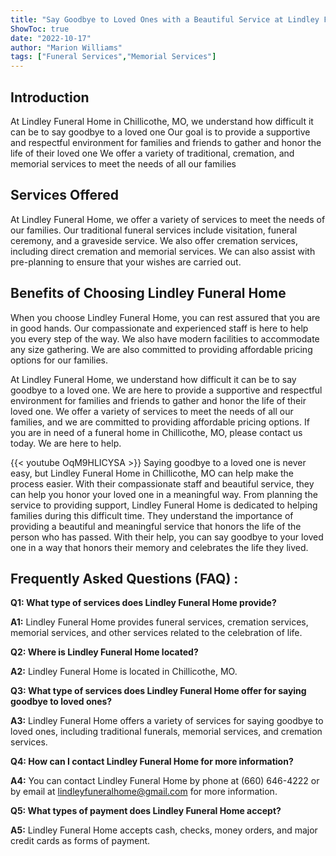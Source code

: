 ```yaml
---
title: "Say Goodbye to Loved Ones with a Beautiful Service at Lindley Funeral Home in Chillicothe, MO"
ShowToc: true 
date: "2022-10-17"
author: "Marion Williams" 
tags: ["Funeral Services","Memorial Services"]
---
```

## Introduction

At Lindley Funeral Home in Chillicothe, MO, we understand how difficult it can be to say goodbye to a loved one Our goal is to provide a supportive and respectful environment for families and friends to gather and honor the life of their loved one We offer a variety of traditional, cremation, and memorial services to meet the needs of all our families 

## Services Offered

At Lindley Funeral Home, we offer a variety of services to meet the needs of our families. Our traditional funeral services include visitation, funeral ceremony, and a graveside service. We also offer cremation services, including direct cremation and memorial services. We can also assist with pre-planning to ensure that your wishes are carried out. 

## Benefits of Choosing Lindley Funeral Home

When you choose Lindley Funeral Home, you can rest assured that you are in good hands. Our compassionate and experienced staff is here to help you every step of the way. We also have modern facilities to accommodate any size gathering. We are also committed to providing affordable pricing options for our families. 

At Lindley Funeral Home, we understand how difficult it can be to say goodbye to a loved one. We are here to provide a supportive and respectful environment for families and friends to gather and honor the life of their loved one. We offer a variety of services to meet the needs of all our families, and we are committed to providing affordable pricing options. If you are in need of a funeral home in Chillicothe, MO, please contact us today. We are here to help.

{{< youtube OqM9HLICYSA >}} 
Saying goodbye to a loved one is never easy, but Lindley Funeral Home in Chillicothe, MO can help make the process easier. With their compassionate staff and beautiful service, they can help you honor your loved one in a meaningful way. From planning the service to providing support, Lindley Funeral Home is dedicated to helping families during this difficult time. They understand the importance of providing a beautiful and meaningful service that honors the life of the person who has passed. With their help, you can say goodbye to your loved one in a way that honors their memory and celebrates the life they lived.

## Frequently Asked Questions (FAQ) :
**Q1: What type of services does Lindley Funeral Home provide?**

**A1:** Lindley Funeral Home provides funeral services, cremation services, memorial services, and other services related to the celebration of life. 

**Q2: Where is Lindley Funeral Home located?**

**A2:** Lindley Funeral Home is located in Chillicothe, MO. 

**Q3: What type of services does Lindley Funeral Home offer for saying goodbye to loved ones?**

**A3:** Lindley Funeral Home offers a variety of services for saying goodbye to loved ones, including traditional funerals, memorial services, and cremation services. 

**Q4: How can I contact Lindley Funeral Home for more information?**

**A4:** You can contact Lindley Funeral Home by phone at (660) 646-4222 or by email at lindleyfuneralhome@gmail.com for more information. 

**Q5: What types of payment does Lindley Funeral Home accept?**

**A5:** Lindley Funeral Home accepts cash, checks, money orders, and major credit cards as forms of payment.




